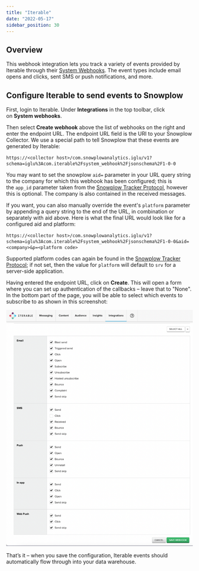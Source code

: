```yaml
---
title: "Iterable"
date: "2022-05-17"
sidebar_position: 30
---
```


## Overview

This webhook integration lets you track a variety of events provided by Iterable through their [System Webhooks](https://support.iterable.com/hc/en-us/articles/208013936-System-Webhooks). The event types include email opens and clicks, sent SMS or push notifications, and more.

## Configure Iterable to send events to Snowplow

First, login to Iterable. Under **Integrations** in the top toolbar, click on **System webhooks**.

Then select **Create webhook** above the list of webhooks on the right and enter the endpoint URL. The endpoint URL field is the URI to your Snowplow Collector. We use a special path to tell Snowplow that these events are generated by Iterable:

```
https://<collector host>/com.snowplowanalytics.iglu/v1?schema=iglu%3Acom.iterable%2Fsystem_webhook%2Fjsonschema%2F1-0-0
```

You may want to set the snowplow `aid=` parameter in your URL query string to the company for which this webhook has been configured; this is the `app_id` parameter taken from the [Snowplow Tracker Protocol](/docs/migrated/collecting-data/collecting-from-own-applications/snowplow-tracker-protocol/), however this is optional. The company is also contained in the received messages.

If you want, you can also manually override the event's `platform` parameter by appending a query string to the end of the URL, in combination or separately with aid above. Here is what the final URL would look like for a configured aid and platform:

```
https://<collector host>/com.snowplowanalytics.iglu/v1?schema=iglu%3Acom.iterable%2Fsystem_webhook%2Fjsonschema%2F1-0-0&aid=<company>&p=<platform code>
```

Supported platform codes can again be found in the [Snowplow Tracker Protocol](https://github.com/snowplow/snowplow/wiki/snowplow-tracker-protocol#1-common-parameters-platform-and-event-independent); if not set, then the value for `platform` will default to `srv` for a server-side application.

Having entered the endpoint URL, click on **Create**. This will open a form where you can set up authentication of the callbacks – leave that to "None". In the bottom part of the page, you will be able to select which events to subscribe to as shown in this screenshot:

![](images/iterable-events-810x1024.png)

That’s it – when you save the configuration, Iterable events should automatically flow through into your data warehouse.
